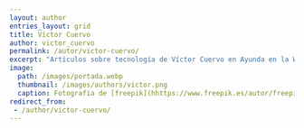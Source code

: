 ```yaml
---
layout: author
entries_layout: grid
title: Víctor Cuervo
author: victor_cuervo
permalink: /autor/victor-cuervo/
excerpt: "Artículos sobre tecnología de Víctor Cuervo en Ayunda en la Web."
image:
  path: /images/portada.webp
  thumbnail: /images/authors/victor.png
  caption: Fotografía de [freepik](hhttps://www.freepik.es/autor/freepik)
redirect_from:
 - /author/victor-cuervo/
---
```

